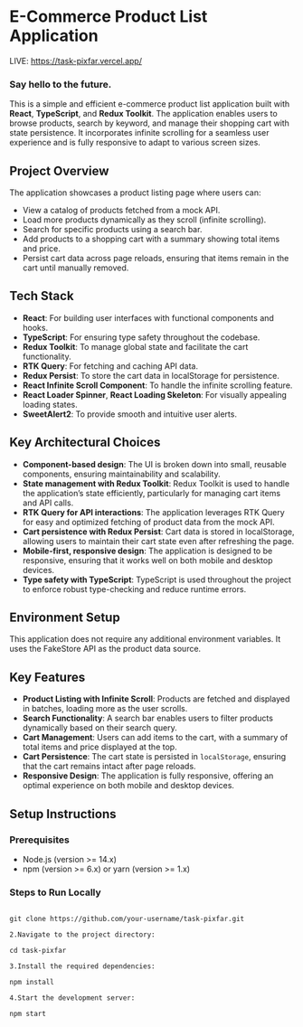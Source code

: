 # E-Commerce Product List Application
LIVE: https://task-pixfar.vercel.app/

### Say hello to the future.

This is a simple and efficient e-commerce product list application built with **React**, **TypeScript**, and **Redux Toolkit**. The application enables users to browse products, search by keyword, and manage their shopping cart with state persistence. It incorporates infinite scrolling for a seamless user experience and is fully responsive to adapt to various screen sizes.

## Project Overview

The application showcases a product listing page where users can:
- View a catalog of products fetched from a mock API.
- Load more products dynamically as they scroll (infinite scrolling).
- Search for specific products using a search bar.
- Add products to a shopping cart with a summary showing total items and price.
- Persist cart data across page reloads, ensuring that items remain in the cart until manually removed.

## Tech Stack
- **React**: For building user interfaces with functional components and hooks.
- **TypeScript**: For ensuring type safety throughout the codebase.
- **Redux Toolkit**: To manage global state and facilitate the cart functionality.
- **RTK Query**: For fetching and caching API data.
- **Redux Persist**: To store the cart data in localStorage for persistence.
- **React Infinite Scroll Component**: To handle the infinite scrolling feature.
- **React Loader Spinner**, **React Loading Skeleton**: For visually appealing loading states.
- **SweetAlert2**: To provide smooth and intuitive user alerts.

## Key Architectural Choices
- **Component-based design**: The UI is broken down into small, reusable components, ensuring maintainability and scalability.
- **State management with Redux Toolkit**: Redux Toolkit is used to handle the application’s state efficiently, particularly for managing cart items and API calls.
- **RTK Query for API interactions**: The application leverages RTK Query for easy and optimized fetching of product data from the mock API.
- **Cart persistence with Redux Persist**: Cart data is stored in localStorage, allowing users to maintain their cart state even after refreshing the page.
- **Mobile-first, responsive design**: The application is designed to be responsive, ensuring that it works well on both mobile and desktop devices.
- **Type safety with TypeScript**: TypeScript is used throughout the project to enforce robust type-checking and reduce runtime errors.
## Environment Setup

This application does not require any additional environment variables. It uses the FakeStore API as the product data source.

## Key Features

- **Product Listing with Infinite Scroll**: Products are fetched and displayed in batches, loading more as the user scrolls.
- **Search Functionality**: A search bar enables users to filter products dynamically based on their search query.
- **Cart Management**: Users can add items to the cart, with a summary of total items and price displayed at the top.
- **Cart Persistence**: The cart state is persisted in `localStorage`, ensuring that the cart remains intact after page reloads.
- **Responsive Design**: The application is fully responsive, offering an optimal experience on both mobile and desktop devices.

## Setup Instructions

### Prerequisites
- Node.js (version >= 14.x)
- npm (version >= 6.x) or yarn (version >= 1.x)

### Steps to Run Locally

```1. Clone the repository:

git clone https://github.com/your-username/task-pixfar.git

2.Navigate to the project directory:

cd task-pixfar

3.Install the required dependencies:

npm install

4.Start the development server:

npm start


